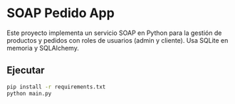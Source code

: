 # SOAP Pedido App

Este proyecto implementa un servicio SOAP en Python para la gestión de productos y pedidos con roles de usuarios (admin y cliente). Usa SQLite en memoria y SQLAlchemy.

## Ejecutar

```bash
pip install -r requirements.txt
python main.py
